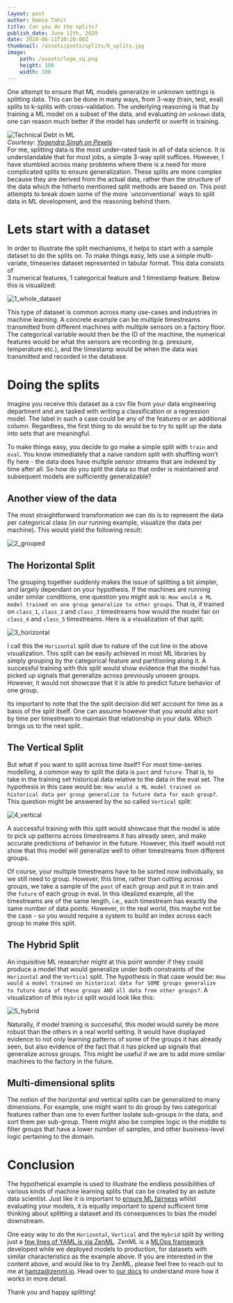 ```yaml
---
layout: post
author: Hamza Tahir
title: Can you do the splits?
publish_date: June 11th, 2020
date: 2020-06-11T10:20:00Z
thumbnail: /assets/posts/splits/0_splits.jpg
image:
    path: /assets/logo_sq.png
    height: 100
    width: 100
---
```

One attempt to ensure that ML models generalize in unknown settings is splitting data. This can be done in many ways, 
from 3-way (train, test, eval) 
splits to k-splits with cross-validation. The underlying reasoning is that by training a ML model 
on a subset of the data, and evaluating on `unknown` data, one can reason much better if the model has underfit or overfit in training.

<div class="row justify-content-center">
    <div class="col-md-4">
        <div class="text-center"><img class="" src="/assets/posts/splits/0_splits.jpg" alt="Technical Debt in ML"></div>
    </div>
</div>
<div class="row justify-content-center">
<em>Courtesy: <a href="https://www.pexels.com/photo/man-doing-yoga-1701207/">Yogendra Singh on Pexels</a> </em>
</div>
For me, splitting data is the most under-rated task in all of data science. It is understandable that for most jobs,
a simple 3-way split suffices. However, I have stumbled across many problems where there is a 
need for more complicated splits to ensure generalization. These splits are more complex because they are derived 
from the actual data, rather than the structure of the data which the hitherto mentioned split methods are based on. 
This post attempts to break down some of the more `unconventional` ways to split data in ML development, and the 
reasoning behind them.

# Lets start with a dataset
In order to illustrate the split mechanisms, it helps to start with a sample dataset to do the splits on. 
To make things easy, lets use a simple multi-variate, timeseries dataset represented in tabular format. This data consists of  
3 numerical features, 1 categorical feature and 1 timestamp feature. Below this is visualized:

![1_whole_dataset](/assets/posts/splits/1_whole_dataset.png)

This type of dataset is common across many use-cases and industries in machine learning. A concrete example can be multiple 
timestreams transmitted from different machines with multiple sensors on a factory floor. The categorical variable would then 
be the ID of the machine, the numerical features would be what the sensors are recording (e.g. pressure, temperature etc.), and 
the timestamp would be when the data was transmitted and recorded in the database.

# Doing the splits
Imagine you receive this dataset as a csv file from your data engineering department and are tasked with writing a classification 
or a regression model. The label in such a case could be any of the features or an additional column. Regardless, the first thing to 
do would be to try to split up the data into sets that are meaningful. 

To make things easy, you decide to go make a simple split with `train` and `eval`. You know immediately that a naive random split with 
shuffling won't fly here - the data does have multple sensor streams that are indexed by time after all. So how do you split the data so that order 
is maintained and subsequent models are sufficiently generalizable? 

## Another view of the data
The most straightforward transformation we can do is to represent the data per categorical class (in our running example, visualize the data 
per machine). This would yield the following result:

![2_grouped](/assets/posts/splits/2_grouped.png)

## The Horizontal Split
The grouping together suddenly makes the issue of splitting a bit simpler, and largely dependant on your hypothesis. If the machines are running under 
similar conditions, one question you might ask is: `How would a ML model trained on one group generalize to other groups`. That is, if trained on 
`class_1`, `class_2` and `class_3` timestreams how would the model fair on `class_4` and `class_5` timestreams. Here is a visualization of that split:

![3_horizontal](/assets/posts/splits/3_horizontal.png)

I call this the `Horizontal` split due to nature of the cut line in the above visualization. This split can be easily achieved in most ML libraries by 
simply grouping by the categorical feature and partitioning along it. A successful training with this split would show evidence that the model has 
picked up signals that generalize across previously unseen groups. However, it would not showcase that it is able to predict future behavior of one 
group.

Its important to note that the the split decision did `NOT` account for time as a basis of the 
split itself. One can assume however that you would also sort by time per timestream to maintain that relationship in your 
data. Which brings us to the next split..

## The Vertical Split
But what if you want to split across time itself? For most time-series modelling, a common way to split the data is `past` and `future`. That is, to 
take in the training set historical data relative to the data in the eval set. The hypothesis in this case would be: `How would a ML model trained on 
historical data per group generalize to future data for each group?`. This question might be answered by the so called `Vertical` split:

![4_vertical](/assets/posts/splits/4_vertical.png)

A successful training with this split would showcase that the model is able to pick up patterns across timestreams it has already seen, and make accurate 
predictions of behavior in the future. However, this itself would not show that this model will generalize well to other timestreams from different groups.

Of course, your multiple timestreams have to be sorted now individually, so we still need to group. However, this time, rather than cutting across 
groups, we take a sample of the `past` of each group and put it in train and the `future` of each group in eval. In this idealized example, all the 
timestreams are of the same length, i.e., each timestream has exactly the same number of data points. However, in the real world, this maybe not be the 
case - so you would require a system to build an index across each group to make this split.

## The Hybrid Split
An inquisitive ML researcher might at this point wonder if they could produce a model that would generalize under both constraints of the 
`Horizontal` and the `Vertical` split. The hypothesis in that case would be: `How would a model trained on historical data for SOME groups generalize 
to future data of these groups AND all data from other groups?`.  A visualization of this `Hybrid` split would look like this:

![5_hybrid](/assets/posts/splits/5_hybrid.png)

Naturally, if model training is successful, this model would surely be more robust than the others in a real world setting. It 
would have displayed evidence to not only learning patterns of some of the groups it has already seen, but also evidence of the fact that it has picked 
up signals that generalize across groups. This might be useful if we are to add more similar machines to the factory in the future.

## Multi-dimensional splits
The notion of the horizontal and vertical splits can be generalized to many dimensions. For example, one might want to do group by two categorical features 
rather than one to even further isolate sub-groups in the data, and sort them per sub-group. There might also be complex logic in the middle to filter
groups that have a lower number of samples, and other business-level logic pertaining to the domain.

# Conclusion
The hypothetical example is used to illustrate the endless possibilities of various kinds of machine learning splits that can be created by 
an astute data scientist. Just like it is important to [ensure ML fairness](https://developers.google.com/machine-learning/fairness-overview) 
whilst evaluating your models, it is equally important to spend sufficient time thinking about splitting a dataset and its consequences to bias 
the model downstream.

One easy way to do the `Horizontal`, `Vertical` and the `Hybrid` split by writing just a [few lines of YAML is via ZenML](https://docs.zenml.io/docs/developer_guide/pipelines_config_yaml#main-key-split). 
ZenML is a [MLOps framework](https://zenml.io) developed while we deployed models to production, 
for datasets with similar characteristics as the example above. If you are interested in the content above, and would like to try ZenML, 
please feel free to reach out to me at [hamza@zenml.io](mailto:hamza@zenml.io).
Head over to [our docs](https://docs.zenml.io) to understand more how it works in more detail.

Thank you and happy splitting!